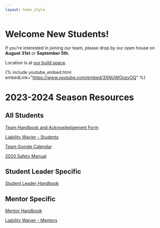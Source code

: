 ```yaml
---
layout: home_style
---
```


# Welcome New Students!

If you're interested in joining our team, please drop by our open house on **August 31st** or **September 5th**.

Location is at [our build space](https://robotcasserole.org/contact.html).

{% include youtube_embed.html embedLink="https://www.youtube.com/embed/3XNUWOozyOQ" %}

# 2023-2024 Season Resources

## All Students

[Team Handbook and Acknowledgement Form](assets/documents/RC_handbook_2023-2024_v1p0.pdf)

[Liability Wavier - Students](assets/documents/First-Robotics-Liability-Waiver-Students.pdf)

[Team Google Calendar](https://calendar.google.com/calendar/embed?src=frc1736%40gmail.com&ctz=America%2FChicago)

[2020 Safety Manual](https://www.firstinspires.org/sites/default/files/uploads/resource_library/frc/team-resources/safety/2020/2020-FIRST-Robotics-Competition-Safety-Manual.pdf)

## Student Leader Specific

[Student Leader Handbook](assets/documents/RC_student_leader_handbook_2023-2024_v1p0.pdf)

## Mentor Specific

[Mentor Handbook](assets/documents/RC_mentor_handbook_2022-2023_v1p0.pdf)

[Liability Waiver - Mentors](assets/documents/First-Robotics-Liability-Waiver-Mentors.pdf)
